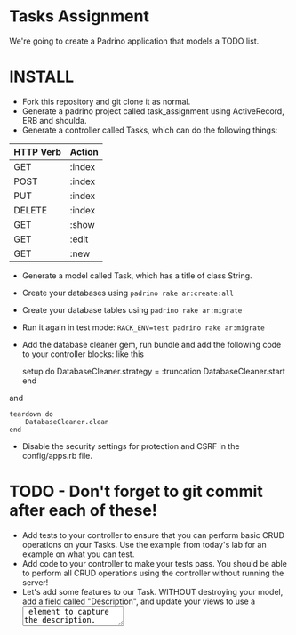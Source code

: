 # Tasks Assignment

We're going to create a Padrino application that models a TODO list. 

# INSTALL 

* Fork this repository and git clone it as normal.
* Generate a padrino project called task_assignment using ActiveRecord, ERB and shoulda.
* Generate a controller called Tasks, which can do the following things:

| HTTP Verb | Action |
|:----------|:-----------|
| GET       | :index |
| POST      | :index |
| PUT       | :index |
| DELETE    | :index |
| GET       | :show  |
| GET       | :edit  |
| GET       | :new   |

* Generate a model called Task, which has a title of class String.
* Create your databases using ```padrino rake ar:create:all```
* Create your database tables using ```padrino rake ar:migrate```
* Run it again in test mode: ```RACK_ENV=test padrino rake ar:migrate```

* Add the database cleaner gem, run bundle and add the following code to your controller blocks:
like this

    setup do
        DatabaseCleaner.strategy = :truncation
        DatabaseCleaner.start
    end
    
and
    
    teardown do
        DatabaseCleaner.clean
    end

* Disable the security settings for protection and CSRF in the config/apps.rb file.

# TODO - Don't forget to git commit after each of these!

* Add tests to your controller to ensure that you can perform basic CRUD operations on your Tasks. Use the example from today's lab for an example on what you can test.
* Add code to your controller to make your tests pass. You should be able to perform all CRUD operations using the controller without running the server!
* Let's add some features to our Task. WITHOUT destroying your model, add a field called "Description", and update your views to use a <textarea> element to capture the description. HINT: Use a new migration. Update your controllers to include the new attribute.
* Add a priority, an integer field: 1 means most important. Update your controllers and views.
* Change your index view to order the tasks by priorty. Lookup the .order method in ActiveRecord for tips on how to do this.
* Add checkboxes by each task, and add the ability to delete the tasks that are checked
* Pretty it up using CSS/HTML. How about making priority 1 tasks in red, or some other colour format?
